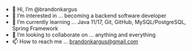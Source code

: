 - 👋 Hi, I’m @brandonkargus
- 👀 I’m interested in ... becoming a backend software developer
- 🌱 I’m currently learning ... Java 11/17, Git, GitHub, MySQL/PostgreSQL, Spring Framework
- 💞️ I’m looking to collaborate on ... anything and everything
- 📫 How to reach me ... brandonkargus@gmail.com

<!---
brandonkargus/brandonkargus is a ✨ special ✨ repository because its `README.md` (this file) appears on your GitHub profile.
You can click the Preview link to take a look at your changes.
--->
